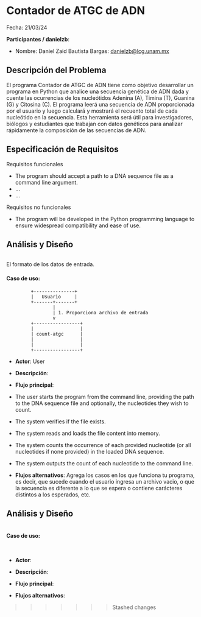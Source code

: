 # Contador de ATGC de ADN 

Fecha: 21/03/24

**Participantes / danielzb**:

- Nombre: Daniel Zaid Bautista Bargas: <danielzb@lcg.unam.mx>

## Descripción del Problema 
El programa Contador de ATGC de ADN tiene como objetivo desarrollar un programa en Python que analice una secuencia genética de ADN dada y cuente las ocurrencias de los nucleótidos Adenina (A), Timina (T), Guanina (G) y Citosina (C). El programa leerá una secuencia de ADN proporcionada por el usuario y luego calculará y mostrará el recuento total de cada nucleótido en la secuencia. Esta herramienta será útil para investigadores, biólogos y estudiantes que trabajan con datos genéticos para analizar rápidamente la composición de las secuencias de ADN. 


## Especificación de Requisitos

Requisitos funcionales

- The program should accept a path to a DNA sequence file as a command line argument.
- ...
- ...


Requisitos no funcionales

- The program will be developed in the Python programming language to ensure widespread compatibility and ease of use.


## Análisis y Diseño

```
```

El formato de los datos de entrada.

#### Caso de uso:

```
         +---------------+
         |   Usuario     |
         +-------+-------+
                 |
                 | 1. Proporciona archivo de entrada
                 v
         +-----------------+
         |                 |
         | count-atgc      |
         |                 |
         |                 |
         +-----------------+
```

- **Actor**: User
- **Descripción**: 
- **Flujo principal**:
- The user starts the program from the command line, providing the path to the DNA sequence file and optionally, the nucleotides they wish to count.
- The system verifies if the file exists.
- The system reads and loads the file content into memory.
- The system counts the occurrence of each provided nucleotide (or all nucleotides if none provided) in the loaded DNA sequence.
- The system outputs the count of each nucleotide to the command line.

	
- **Flujos alternativos**:
 Agrega los casos en los que funciona tu programa, es decir, que sucede cuando el usuario ingresa un archivo vacio, o que la secuencia es diferente a lo que se espera o contiene carácteres distintos a los esperados, etc. 


## Análisis y Diseño

```

```



#### Caso de uso: 

```
        
```

- **Actor**: 
- **Descripción**: 
- **Flujo principal**:
	
- **Flujos alternativos**:
	
                

>>>>>>> Stashed changes
